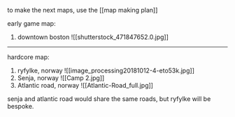 
to make the next maps, use the [[map making plan]]

early game map:
1. downtown boston
	   ![[shutterstock_471847652.0.jpg]]


---


hardcore map:
1. ryfylke, norway
	![[image_processing20181012-4-eto53k.jpg]]
2. Senja, norway 
	![[Camp 2.jpg]]
3. Atlantic road, norway
	![[Atlantic-Road_full.jpg]]


senja and atlantic road would share the same roads, but ryfylke will be bespoke.